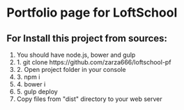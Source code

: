 <h1>Portfolio page for LoftSchool</h1>
<h2>For Install this project from sources:</h2>
<ol>
<li> You should have node.js, bower and gulp</li>
<li> 1. git clone https://github.com/zarza666/loftschool-pf</li>
<li> 2. Open project folder in your console</li>
<li> 3. npm i</li>
<li> 4. bower i </li>
<li> 5. gulp deploy </li>
<li> Copy files from "dist" directory to your web server</li>
<ol>
